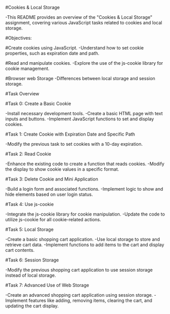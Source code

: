 #Cookies & Local Storage

-This README provides an overview of the "Cookies & Local Storage" assignment, covering various JavaScript tasks related to cookies and local storage.
 
#Objectives:

#Create cookies using JavaScript.
-Understand how to set cookie properties, such as expiration date and path.

#Read and manipulate cookies.
-Explore the use of the js-cookie library for cookie management.

#Browser web Storage
-Differences between local storage and session storage.

#Task Overview

#Task 0: Create a Basic Cookie

-Install necessary development tools.
-Create a basic HTML page with text inputs and buttons.
-Implement JavaScript functions to set and display cookies.

#Task 1: Create Cookie with Expiration Date and Specific Path

-Modify the previous task to set cookies with a 10-day expiration.

#Task 2: Read Cookie

-Enhance the existing code to create a function that reads cookies.
-Modify the display to show cookie values in a specific format.

#Task 3: Delete Cookie and Mini Application

-Build a login form and associated functions.
-Implement logic to show and hide elements based on user login status.

#Task 4: Use js-cookie

-Integrate the js-cookie library for cookie manipulation.
-Update the code to utilize js-cookie for all cookie-related actions.

#Task 5: Local Storage

-Create a basic shopping cart application.
-Use local storage to store and retrieve cart data.
-Implement functions to add items to the cart and display cart contents.

#Task 6: Session Storage

-Modify the previous shopping cart application to use session storage instead of local storage.

#Task 7: Advanced Use of Web Storage

-Create an advanced shopping cart application using session storage.
-Implement features like adding, removing items, clearing the cart, and updating the cart display.
